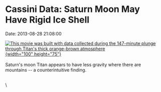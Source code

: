 Cassini Data: Saturn Moon May Have Rigid Ice Shell
==================================================

Date: 2013-08-28 21:08:00

[![This movie was built with data collected during the 147-minute plunge
through Titan\'s thick orange-brown
atmosphere](http://www.jpl.nasa.gov/images/cassini/20130828/pia08118-th.jpg){width="100"
height="75"}](http://www.jpl.nasa.gov/news/news.cfm?release=2013-261&rn=news.xml&rst=3886)\
\
Saturn\'s moon Titan appears to have less gravity where there are
mountains \-- a counterintuitive finding.

\
\
